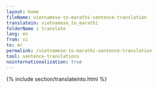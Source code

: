 ```yaml
---
layout: home
fileName: vietnamese-to-marathi-sentence-translation
translatein: vietnamese_to_marathi
folderName : translate
lang: en
from: vi
to: mr
permalink: /vietnamese-to-marathi-sentence-translation
tool: sentence-translations
nointernationalization: true
---
```

{% include section/translateinto.html %}
